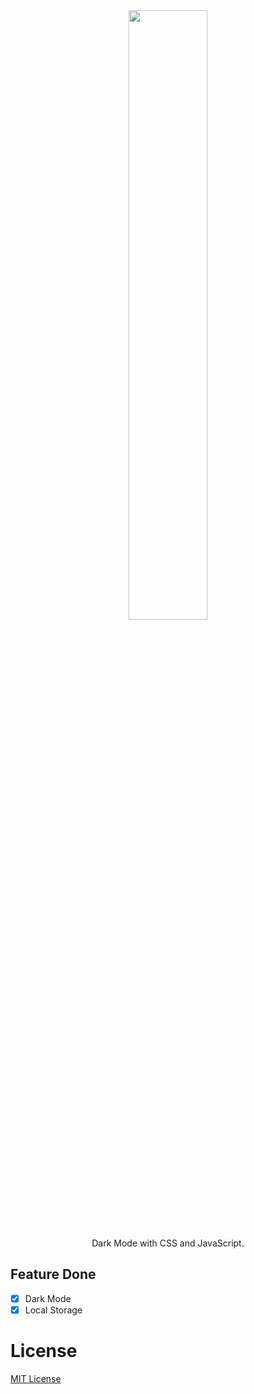 <div align="center">

<img src="https://cdn.sstatic.net/Img/preferences/dark-title@4x.png?v=55653fcf0746" width="50%" />

<p>
  Dark Mode with CSS and JavaScript.
</p>

</div>

## Feature Done

- [x] Dark Mode
- [x] Local Storage

# License

[MIT License](/LICENSE)
